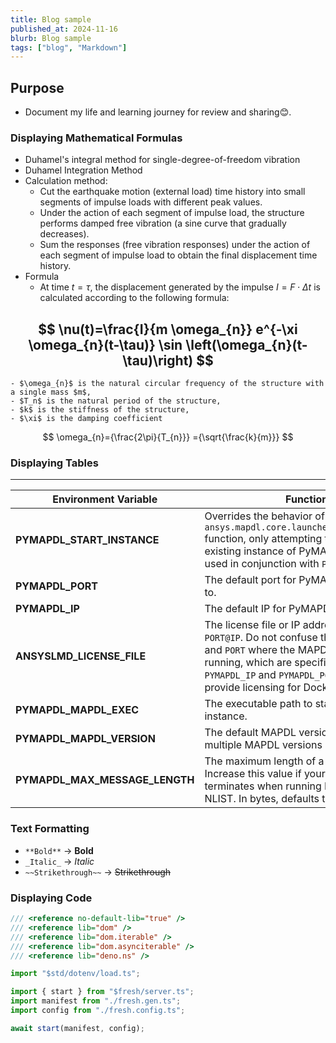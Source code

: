 ```yaml
---
title: Blog sample
published_at: 2024-11-16
blurb: Blog sample
tags: ["blog", "Markdown"]
---
```


## Purpose

- Document my life and learning journey for review and sharing😊.

### Displaying Mathematical Formulas

- Duhamel's integral method for single-degree-of-freedom vibration
- Duhamel Integration Method
- Calculation method:
    - Cut the earthquake motion (external load) time history into small segments of impulse loads with different peak values.
    - Under the action of each segment of impulse load, the structure performs damped free vibration (a sine curve that gradually decreases).
    - Sum the responses (free vibration responses) under the action of each segment of impulse load to obtain the final displacement time history.
- Formula
    - At time $t=\tau$, the displacement generated by the impulse $I=F\cdot\Delta t$ is calculated according to the following formula:

$$
\nu(t)=\frac{I}{m \omega_{n}} e^{-\xi \omega_{n}(t-\tau)} \sin \left(\omega_{n}(t-\tau)\right)
$$
- 
    - $\omega_{n}$ is the natural circular frequency of the structure with a single mass $m$,
    - $T_n$ is the natural period of the structure,
    - $k$ is the stiffness of the structure,
    - $\xi$ is the damping coefficient
$$
\omega_{n}={\frac{2\pi}{T_{n}}} ={\sqrt{\frac{k}{m}}}
$$

### Displaying Tables

---
|Environment Variable|Function|
|---|---|
|**PYMAPDL_START_INSTANCE**|Overrides the behavior of the `ansys.mapdl.core.launcher.launch_mapdl()` function, only attempting to connect to an existing instance of PyMAPDL. Generally used in conjunction with `PYMAPDL_PORT`.|
|**PYMAPDL_PORT**|The default port for PyMAPDL to connect to.|
|**PYMAPDL_IP**|The default IP for PyMAPDL to connect to.|
|**ANSYSLMD_LICENSE_FILE**|The license file or IP address in the format `PORT@IP`. Do not confuse this with the `IP` and `PORT` where the MAPDL instance is running, which are specified using `PYMAPDL_IP` and `PYMAPDL_PORT`. This helps provide licensing for Docker.|
|**PYMAPDL_MAPDL_EXEC**|The executable path to start the MAPDL instance.|
|**PYMAPDL_MAPDL_VERSION**|The default MAPDL version to start when multiple MAPDL versions are available.|
|**PYMAPDL_MAX_MESSAGE_LENGTH**|The maximum length of a gRPC message. Increase this value if your connection terminates when running PRNSOL or NLIST. In bytes, defaults to 256 MB.|

### Text Formatting

- `**Bold**`   -> **Bold**
- `_Italic_`  -> *Italic*
- `~~Strikethrough~~` -> ~~Strikethrough~~

### Displaying Code

```typescript
/// <reference no-default-lib="true" />
/// <reference lib="dom" />
/// <reference lib="dom.iterable" />
/// <reference lib="dom.asynciterable" />
/// <reference lib="deno.ns" />

import "$std/dotenv/load.ts";

import { start } from "$fresh/server.ts";
import manifest from "./fresh.gen.ts";
import config from "./fresh.config.ts";

await start(manifest, config);
```